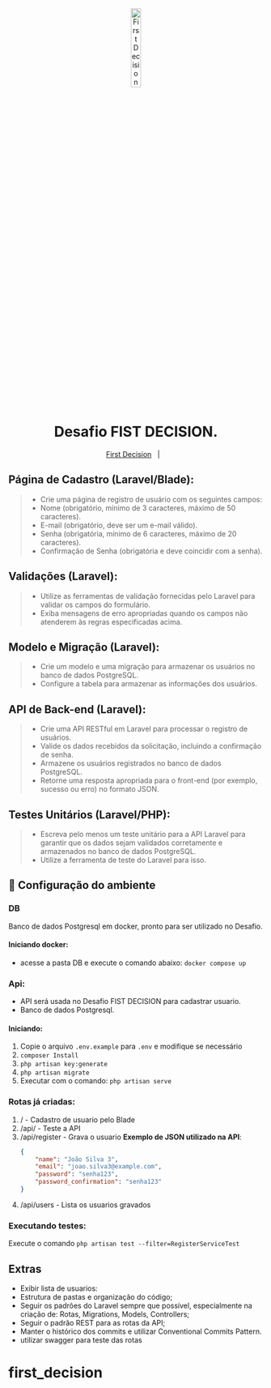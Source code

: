 <div align="center">
  <img alt="First Decision" title="First Decision" src="https://static.wixstatic.com/media/54d165_d986d9ffd9c240d48be86b3c6143604b~mv2_d_5468_1474_s_2.png/v1/fill/w_296,h_80,al_c,q_95,enc_avif,quality_auto/Logo_Horizontal_Colorida.png" width="20%" />
</div>
<h1 align="center">
    Desafio FIST DECISION.
</h1>

<p align="center">
  <a href="https://www.firstdecision.com.br/">First Decision</a>&nbsp;&nbsp;&nbsp;|&nbsp;&nbsp;&nbsp;
</p>


## Página de Cadastro (Laravel/Blade):

> - Crie uma página de registro de usuário com os seguintes campos:
> - Nome (obrigatório, mínimo de 3 caracteres, máximo de 50 caracteres).
> - E-mail (obrigatório, deve ser um e-mail válido).
> - Senha (obrigatória, mínimo de 6 caracteres, máximo de 20 caracteres).
> - Confirmação de Senha (obrigatória e deve coincidir com a senha).

## Validações (Laravel):
> - Utilize as ferramentas de validação fornecidas pelo Laravel para validar os
campos do formulário.
> - Exiba mensagens de erro apropriadas quando os campos não atenderem às
regras especificadas acima.

## Modelo e Migração (Laravel):
> - Crie um modelo e uma migração para armazenar os usuários no banco de dados
PostgreSQL.
> - Configure a tabela para armazenar as informações dos usuários.

## API de Back-end (Laravel):
> - Crie uma API RESTful em Laravel para processar o registro de usuários.
> - Valide os dados recebidos da solicitação, incluindo a confirmação de senha.
> - Armazene os usuários registrados no banco de dados PostgreSQL.
> - Retorne uma resposta apropriada para o front-end (por exemplo, sucesso ou
erro) no formato JSON.

## Testes Unitários (Laravel/PHP):
> - Escreva pelo menos um teste unitário para a API Laravel para garantir que os
dados sejam validados corretamente e armazenados no banco de dados
PostgreSQL.
> - Utilize a ferramenta de teste do Laravel para isso.

## 🔧 Configuração do ambiente

### DB
Banco de dados Postgresql em docker, pronto para ser utilizado no Desafio.

#### Iniciando docker:
- acesse a pasta DB e execute o comando abaixo:
`docker compose up`

### Api:

- API será usada no Desafio FIST DECISION para cadastrar usuario.
- Banco de dados Postgresql.

#### Iniciando:

1. Copie o arquivo `.env.example` para `.env` e modifique se necessário
2. `composer Install`
3. `php artisan key:generate`
4. `php artisan migrate`
5. Executar com o comando: `php artisan serve`

### Rotas já criadas:

1. / -  Cadastro de usuario pelo Blade
2. /api/ - Teste a API
3. /api/register - Grava o usuario
   **Exemplo de JSON utilizado na API**:  
   ```json
   {
       "name": "João Silva 3",
       "email": "joao.silva3@example.com",
       "password": "senha123",
       "password_confirmation": "senha123"
   }
4. /api/users - Lista os usuarios gravados

### Executando testes:

Execute o comando `php artisan test --filter=RegisterServiceTest`


## Extras

- Exibir lista de usuarios: <br/>
- Estrutura de pastas e organização do código;
- Seguir os padrões do Laravel sempre que possível, especialmente na criação de: Rotas, Migrations, Models, Controllers;
- Seguir o padrão REST para as rotas da API;
- Manter o histórico dos commits e utilizar Conventional Commits Pattern.
- utilizar swagger para teste das rotas
# first_decision
